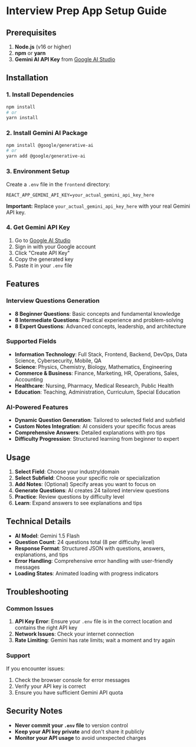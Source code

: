 # Interview Prep App Setup Guide

## Prerequisites

1. **Node.js** (v16 or higher)
2. **npm** or **yarn**
3. **Gemini AI API Key** from [Google AI Studio](https://makersuite.google.com/app/apikey)

## Installation

### 1. Install Dependencies

```bash
npm install
# or
yarn install
```

### 2. Install Gemini AI Package

```bash
npm install @google/generative-ai
# or
yarn add @google/generative-ai
```

### 3. Environment Setup

Create a `.env` file in the `frontend` directory:

```env
REACT_APP_GEMINI_API_KEY=your_actual_gemini_api_key_here
```

**Important:** Replace `your_actual_gemini_api_key_here` with your real Gemini API key.

### 4. Get Gemini API Key

1. Go to [Google AI Studio](https://makersuite.google.com/app/apikey)
2. Sign in with your Google account
3. Click "Create API Key"
4. Copy the generated key
5. Paste it in your `.env` file

## Features

### Interview Questions Generation
- **8 Beginner Questions**: Basic concepts and fundamental knowledge
- **8 Intermediate Questions**: Practical experience and problem-solving
- **8 Expert Questions**: Advanced concepts, leadership, and architecture

### Supported Fields
- **Information Technology**: Full Stack, Frontend, Backend, DevOps, Data Science, Cybersecurity, Mobile, QA
- **Science**: Physics, Chemistry, Biology, Mathematics, Engineering
- **Commerce & Business**: Finance, Marketing, HR, Operations, Sales, Accounting
- **Healthcare**: Nursing, Pharmacy, Medical Research, Public Health
- **Education**: Teaching, Administration, Curriculum, Special Education

### AI-Powered Features
- **Dynamic Question Generation**: Tailored to selected field and subfield
- **Custom Notes Integration**: AI considers your specific focus areas
- **Comprehensive Answers**: Detailed explanations with pro tips
- **Difficulty Progression**: Structured learning from beginner to expert

## Usage

1. **Select Field**: Choose your industry/domain
2. **Select Subfield**: Choose your specific role or specialization
3. **Add Notes**: (Optional) Specify areas you want to focus on
4. **Generate Questions**: AI creates 24 tailored interview questions
5. **Practice**: Review questions by difficulty level
6. **Learn**: Expand answers to see explanations and tips

## Technical Details

- **AI Model**: Gemini 1.5 Flash
- **Question Count**: 24 questions total (8 per difficulty level)
- **Response Format**: Structured JSON with questions, answers, explanations, and tips
- **Error Handling**: Comprehensive error handling with user-friendly messages
- **Loading States**: Animated loading with progress indicators

## Troubleshooting

### Common Issues

1. **API Key Error**: Ensure your `.env` file is in the correct location and contains the right API key
2. **Network Issues**: Check your internet connection
3. **Rate Limiting**: Gemini has rate limits; wait a moment and try again

### Support

If you encounter issues:
1. Check the browser console for error messages
2. Verify your API key is correct
3. Ensure you have sufficient Gemini API quota

## Security Notes

- **Never commit your `.env` file** to version control
- **Keep your API key private** and don't share it publicly
- **Monitor your API usage** to avoid unexpected charges
